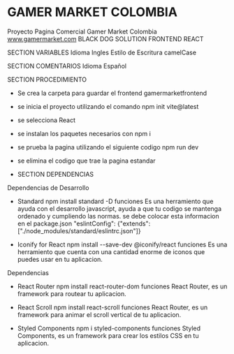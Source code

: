 # GAMER MARKET COLOMBIA

Proyecto Pagina Comercial Gamer Market Colombia
www.gamermarket.com
BLACK DOG SOLUTION
FRONTEND REACT

SECTION VARIABLES
Idioma Ingles
Estilo de Escritura camelCase

SECTION COMENTARIOS
Idioma Español

SECTION PROCEDIMIENTO

- Se crea la carpeta para guardar el frontend gamermarketfrontend
- se inicia el proyecto utilizando el comando npm init vite@latest
- se selecciona React
- se instalan los paquetes necesarios con npm i
- se prueba la pagina utilizando el siguiente codigo npm run dev
- se elimina el codigo que trae la pagina estandar

- SECTION DEPENDENCIAS

Dependencias de Desarrollo

- Standard
  npm install standard -D
  funciones
  Es una herramiento que ayuda con el desarrollo javascript, ayuda a que tu codigo se mantenga ordenado y cumpliendo las normas.
  se debe colocar esta informacion en el package.json
  "eslintConfig": {"extends": ["./node_modules/standard/eslintrc.json"]}

- Iconify for React
  npm install --save-dev @iconify/react
  funciones
  Es una herramiento que cuenta con una cantidad enorme de iconos que puedes usar en tu aplicacion.

Dependencias

- React Router
  npm install react-router-dom
  funciones
  React Router, es un framework para routear tu aplicacion.

- React Scroll
  npm install react-scroll
  funciones
  React Router, es un framework para animar el scroll vertical de tu aplicacion.

- Styled Components
  npm i styled-components
  funciones
  Styled Components, es un framework para crear los estilos CSS en tu aplicacion.
